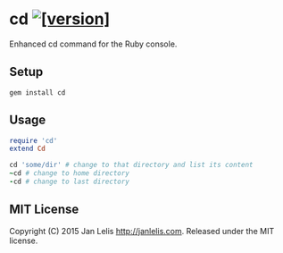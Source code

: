 # cd [![[version]](https://badge.fury.io/rb/cd.svg)](http://badge.fury.io/rb/cd)

Enhanced cd command for the Ruby console.


## Setup

```
gem install cd
```


## Usage

```ruby
require 'cd'
extend Cd

cd 'some/dir' # change to that directory and list its content
~cd # change to home directory
-cd # change to last directory
```


## MIT License

Copyright (C) 2015 Jan Lelis <http://janlelis.com>. Released under the MIT license.
